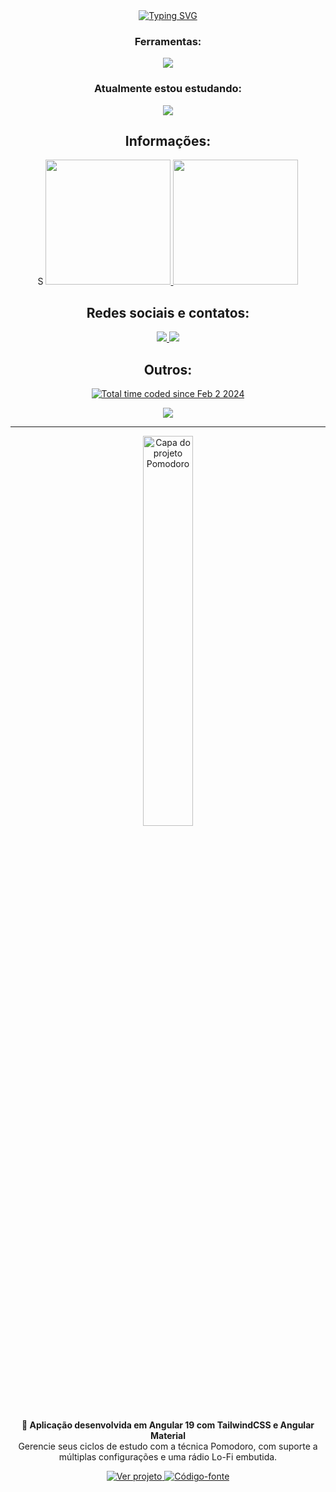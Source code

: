 <div align='center'>
  <a href="https://git.io/typing-svg"><img src="https://readme-typing-svg.demolab.com?font=Fira+Code&duration=6000&pause=1000&color=580C67&multiline=true&width=685&lines=Ol%C3%A1!+me+chamo+Jo%C3%A3o+Vitor+de+Oliveira!;Desenvolvedor+fullstack+em+busca+de+melhoria+constante" alt="Typing SVG" /></a>
</div>
<h3 align="center">Ferramentas:</h3>

<p align="center">
  <a href="https://github.com/Joao-Vtr-Oliveira">
    <img src="https://skillicons.dev/icons?i=html,css,js,ts,git,github,react,tailwind,redux,nodejs,express,mongodb,mysql,postgres,sequelize,prisma,postman,nextjs,docker,vue,vuetify,angular&perline=5" />
  </a>
</p>

<h3 align="center">Atualmente estou estudando:</h3>

<p align="center">
  <a href="https://github.com/Joao-Vtr-Oliveira">
    <img src="https://go-skill-icons.vercel.app/api/icons?i=jest&perline=5" />
  </a>
</p>

<h2 align="center">Informações:</h2>

<p align="center">S
  <a href="https://github.com/Joao-Vtr-Oliveira">
    <img height="200px" src="https://github-readme-stats-eight-theta.vercel.app/api?username=Joao-Vtr-Oliveira&show_icons=true&theme=radical&include_all_commits=true&count_private=true"/>
  </a>
  <a href="https://github.com/Joao-Vtr-Oliveira">
    <img height="200px" src="https://github-readme-stats-eight-theta.vercel.app/api/top-langs/?username=Joao-Vtr-Oliveira&langs_count=8&theme=radical"/>
  </a>
</p>

<h2 align="center">Redes sociais e contatos:</h2>

<p align="center">
  <a href="https://www.linkedin.com/in/jo%C3%A3o-vitor-oliveira-b8b190252/" target="_blank">
    <img src="https://img.shields.io/badge/LinkedIn-0077B5?style=for-the-badge&logo=linkedin&logoColor=white">
  </a>
  <a href="mailto:joao.vtr.oliveira@outlook.com" target="_blank">
    <img src="https://img.shields.io/badge/Microsoft_Outlook-0078D4?style=for-the-badge&logo=microsoft-outlook&logoColor=white">
  </a>
</p>

<h2 align="center">Outros:</h2>

<div align='center'>
  <a align='center' href="https://wakatime.com/@018d69ee-e589-4a31-81eb-a8c33e2ebbe9"><img src="https://wakatime.com/badge/user/018d69ee-e589-4a31-81eb-a8c33e2ebbe9.svg" alt="Total time coded since Feb 2 2024" /></a>
</div>

<p align="center">
  <a href="https://github.com/kittinan/spotify-github-profile">
    <img src="https://spotify-github-profile.kittinanx.com/api/view?uid=joaosamuca&cover_image=true&theme=default&show_offline=false&background_color=121212&interchange=false&bar_color=7617c4&bar_color_cover=false" />
  </a>
</p>

---

<div align="center"> <a href="https://pomodoro-three-ruddy.vercel.app/" target="_blank"> <img src="https://github.com/user-attachments/assets/83639361-3859-42d5-b0a8-26fd15b4b1e2" alt="Capa do projeto Pomodoro" width="40%" /> </a> </div> <p align="center"> <strong>🎯 Aplicação desenvolvida em Angular 19 com TailwindCSS e Angular Material</strong><br/> Gerencie seus ciclos de estudo com a técnica Pomodoro, com suporte a múltiplas configurações e uma rádio Lo-Fi embutida. </p> <div align="center"> <a href="https://pomodoro-three-ruddy.vercel.app/" target="_blank"> <img alt="Ver projeto" src="https://img.shields.io/badge/🧪 Ver projeto online-800080?style=for-the-badge&logo=vercel&logoColor=white" /> </a> <a href="https://github.com/Joao-Vtr-Oliveira/pomodoro" target="_blank"> <img alt="Código-fonte" src="https://img.shields.io/badge/🔗 Código fonte-24292e?style=for-the-badge&logo=github&logoColor=white" /> </a> </div>
